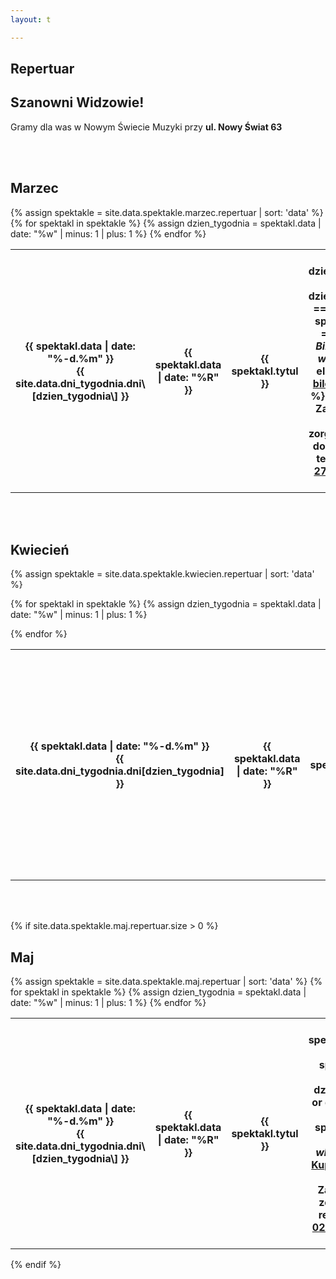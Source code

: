 ```yaml
---
layout: t

---
```

<link rel="stylesheet" href="https://unpkg.com/purecss@0.6.2/build/pure-min.css" integrity="sha384-UQiGfs9ICog+LwheBSRCt1o5cbyKIHbwjWscjemyBMT9YCUMZffs6UqUTd0hObXD" crossorigin="anonymous">

## Repertuar

## Szanowni Widzowie!

Gramy dla was w Nowym Świecie Muzyki przy **ul. Nowy Świat 63**

<br />
<br />

## Marzec

<table class="pure-table pure-table-horizontal">
{% assign spektakle = site.data.spektakle.marzec.repertuar | sort: 'data' %}
{% for spektakl in spektakle %}
{% assign dzien_tygodnia = spektakl.data | date: "%w" | minus: 1 | plus: 1 %}
<tr>
<th>{{ spektakl.data | date: "%-d.%m" }}<br />{{ site.data.dni_tygodnia.dni\[dzien_tygodnia\] }}</th>
<th>{{ spektakl.data | date: "%R"  }}</th>
<th style="width: 40%;">{{ spektakl.tytul }}</th>
<th>
{% if dzien_tygodnia == 0 or dzien_tygodnia == 6 %}
{% if spektakl.link == "-" %}
<i>Bilety online wkrótce</i>
{% else %}
<a href="{{ spektakl.link }}">Kup bilet</a>
{% endif %}
{% else %}
Zapraszamy grupy zorganizowane do rezerwacji tel. <a href="tel:501027278">501 027 278</a>
{% endif %}
</th>
</tr>
{% endfor %}
</table>
<br /><br />

## Kwiecień

<table class="pure-table pure-table-horizontal">
{% assign spektakle = site.data.spektakle.kwiecien.repertuar | sort: 'data' %}

{% for spektakl in spektakle %}
    {% assign dzien_tygodnia = spektakl.data | date: "%w" | minus: 1 | plus: 1 %}
    <tr>
    <th>{{ spektakl.data | date: "%-d.%m" }}<br />{{ site.data.dni_tygodnia.dni\[dzien_tygodnia\] }}</th>
    <th>{{ spektakl.data | date: "%R"  }}</th>
    <th style="width: 40%;">{{ spektakl.tytul }}</th>
    <th>
    {% if spektakl.manual_price == true %}
        {{ spektakl.link }}
    {% else %}
        {% if dzien_tygodnia == 0 or dzien_tygodnia == 6 %}
            {% if spektakl.link == "-" %}
                <i>Bilety online wkrótce</i>
            {% else %}
                <a href="{{ spektakl.link }}">Kup bilet</a>
            {% endif %}
        {% else %}
            Zapraszamy grupy zorganizowane do rezerwacji tel. <a href="tel:501027278">501 027 278</a>
        {% endif %}
    {% endif %}   
    </th>
    </tr>
{% endfor %}
</table>
<br /><br />


{% if site.data.spektakle.maj.repertuar.size > 0 %}
## Maj

<table class="pure-table pure-table-horizontal">
 {% assign spektakle = site.data.spektakle.maj.repertuar | sort: 'data' %}
    {% for spektakl in spektakle %}
        {% assign dzien_tygodnia = spektakl.data | date: "%w" | minus: 1 | plus: 1 %}
        <tr>
        <th>{{ spektakl.data | date: "%-d.%m" }}<br />{{ site.data.dni_tygodnia.dni\[dzien_tygodnia\] }}</th>
        <th>{{ spektakl.data | date: "%R"  }}</th>
        <th style="width: 40%;">{{ spektakl.tytul }}</th>
        <th>
        {% if spektakl.manual_price == true %}
            {{ spektakl.link }}
        {% else %}
            {% if dzien_tygodnia == 0 or dzien_tygodnia == 6 %}
                {% if spektakl.link == "-" %}
                    <i>Bilety online wkrótce</i>
                {% else %}
                    <a href="{{ spektakl.link }}">Kup bilet</a>
                {% endif %}
            {% else %}
                Zapraszamy grupy zorganizowane do rezerwacji tel. <a href="tel:501027278">501 027 278</a>
            {% endif %}
        {% endif %}   
        </th>
        </tr>
    {% endfor %}
</table>

{% endif %}

<br /><br />

<style>
.pure-table thead {
background-color: rgba(143, 223, 255, 0.19) !important;
color: #000;
text-align: left;
vertical-align: bottom;
}
</style>

<!-- 	<tr>
<th><strike>10.06.2018 niedziela</strike></th>
<th><strike>12.30</strike></th>
<th><strike>Urodziny Turli-Taja</strike></th>
<th>Spektatkl odwołany</th>
</tr> -->
<!-- 	<tr>
<th>24.06.2018 niedziela</th>
<th>12.30</th>
<th>Calineczka</th>
<th><a href="https://ewejsciowki.pl/embedded/rezerwacja/107628">Kup bilet</a></th>
</tr> -->

<!-- ## Zapraszamy na

## Wielki Bal Karnawałowych Rycerzy i Księżniczek

## już 11.02.2018

### Dzięki Wypożyczalni Kostiumów Maskarada dzieci bęgą mogły przebrać się za swoich ulubionych bohaterów wziąć udział w karnawałowej zabawie prowadzonej przez naszych aktorów

<br />
<br />
<ul class="photos">
<a id="single_image" rel="1000" href='lay/img/bal_big.jpg'><img src="lay/img/bal_small.jpg"/></a>
</ul> -->